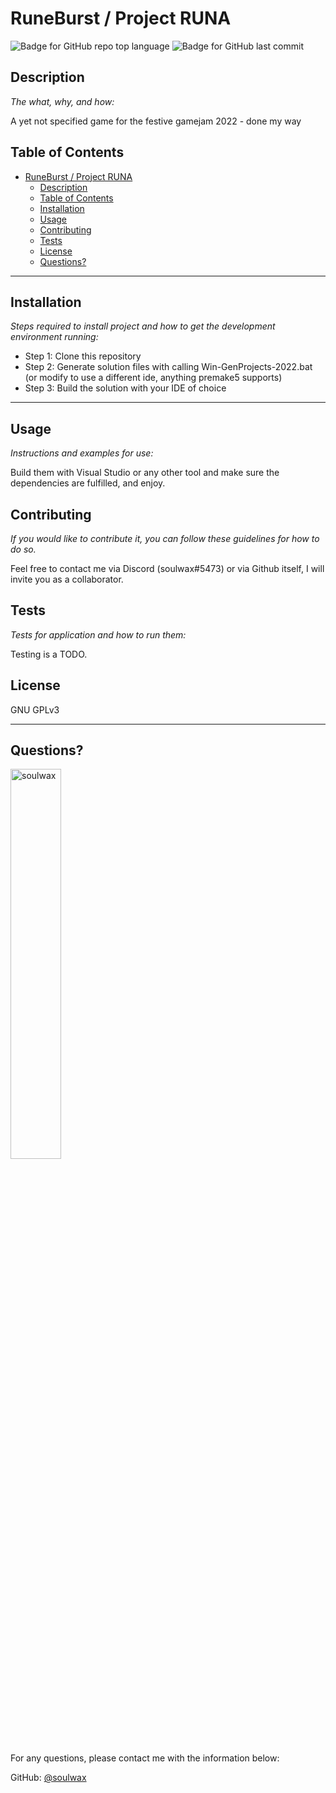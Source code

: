 # RuneBurst / Project RUNA

  ![Badge for GitHub repo top language](https://img.shields.io/github/languages/top/soulwax/RuneBurst?style=flat&logo=appveyor) ![Badge for GitHub last commit](https://img.shields.io/github/last-commit/soulwax/RuneBurst?style=flat&logo=appveyor)

  ## Description

  *The what, why, and how:*

  A yet not specified game for the festive gamejam 2022 - done my way

  ## Table of Contents
- [RuneBurst / Project RUNA](#runeburst--project-runa)
	- [Description](#description)
	- [Table of Contents](#table-of-contents)
	- [Installation](#installation)
	- [Usage](#usage)
	- [Contributing](#contributing)
	- [Tests](#tests)
	- [License](#license)
	- [Questions?](#questions)
---
  ## Installation

  *Steps required to install project and how to get the development environment running:*

  - Step 1: Clone this repository
  - Step 2: Generate solution files with calling Win-GenProjects-2022.bat (or modify to use a different ide, anything premake5 supports)
  - Step 3: Build the solution with your IDE of choice
---


  ## Usage

  *Instructions and examples for use:*

  Build them with Visual Studio or any other tool and make sure the dependencies are fulfilled, and enjoy.

  ## Contributing

  *If you would like to contribute it, you can follow these guidelines for how to do so.*

  Feel free to contact me via Discord (soulwax#5473) or via Github itself, I will invite you as a collaborator.

  ## Tests

  *Tests for application and how to run them:*

  Testing is a TODO.

  ## License

  GNU GPLv3

  ---

  ## Questions?

  <img src="https://avatars.githubusercontent.com/u/4641493?v=4" alt="soulwax" width="40%" />

  For any questions, please contact me with the information below:

  GitHub: [@soulwax](https://api.github.com/users/soulwax)
